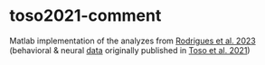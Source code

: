 # toso2021-comment

Matlab implementation of the analyzes from [Rodrigues et al. 2023](https://www.biorxiv.org/content/10.1101/2023.11.13.566826v1.article-metrics) (behavioral & neural [data](https://data.mendeley.com/datasets/wp9h39kbtv/2) originally published in [Toso et al. 2021](https://doi.org/10.1016/j.neuron.2021.08.020))
